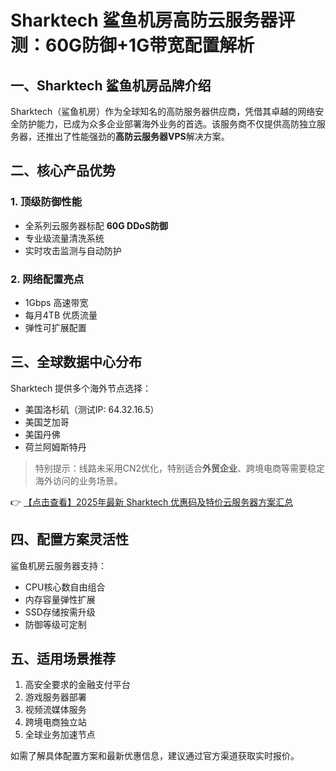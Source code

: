 # Sharktech 鲨鱼机房高防云服务器评测：60G防御+1G带宽配置解析

## 一、Sharktech 鲨鱼机房品牌介绍
Sharktech（鲨鱼机房）作为全球知名的高防服务器供应商，凭借其卓越的网络安全防护能力，已成为众多企业部署海外业务的首选。该服务商不仅提供高防独立服务器，还推出了性能强劲的**高防云服务器VPS**解决方案。

## 二、核心产品优势
### 1. 顶级防御性能
- 全系列云服务器标配 **60G DDoS防御**
- 专业级流量清洗系统
- 实时攻击监测与自动防护

### 2. 网络配置亮点
- 1Gbps 高速带宽
- 每月4TB 优质流量
- 弹性可扩展配置

## 三、全球数据中心分布
Sharktech 提供多个海外节点选择：
- 美国洛杉矶（测试IP: 64.32.16.5）
- 美国芝加哥
- 美国丹佛
- 荷兰阿姆斯特丹

> 特别提示：线路未采用CN2优化，特别适合**外贸企业**、跨境电商等需要稳定海外访问的业务场景。

👉 [【点击查看】2025年最新 Sharktech 优惠码及特价云服务器方案汇总](https://bit.ly/Sharktech)

## 四、配置方案灵活性
鲨鱼机房云服务器支持：
- CPU核心数自由组合
- 内存容量弹性扩展
- SSD存储按需升级
- 防御等级可定制

## 五、适用场景推荐
1. 高安全要求的金融支付平台
2. 游戏服务器部署
3. 视频流媒体服务
4. 跨境电商独立站
5. 全球业务加速节点

如需了解具体配置方案和最新优惠信息，建议通过官方渠道获取实时报价。